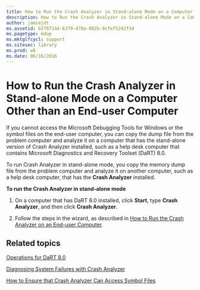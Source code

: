 ```yaml
---
title: How to Run the Crash Analyzer in Stand-alone Mode on a Computer Other than an End-user Computer
description: How to Run the Crash Analyzer in Stand-alone Mode on a Computer Other than an End-user Computer
author: jamiejdt
ms.assetid: b2f87144-6379-478a-802b-9cfef5242f34
ms.pagetype: mdop
ms.mktglfcycl: support
ms.sitesec: library
ms.prod: w8
ms.date: 06/16/2016
---
```



# How to Run the Crash Analyzer in Stand-alone Mode on a Computer Other than an End-user Computer


If you cannot access the Microsoft Debugging Tools for Windows or the symbol files on the end-user computer, you can copy the dump file from the problem computer and analyze it on a computer that has the stand-alone version of Crash Analyzer installed, such as a help desk computer that contains Microsoft Diagnostics and Recovery Toolset (DaRT) 8.0.

To run Crash Analyzer in stand-alone mode, you copy the memory dump file from the problem computer and analyze it on another computer, such as a help desk computer, that has the **Crash Analyzer** installed.

**To run the Crash Analyzer in stand-alone mode**

1.  On a computer that has DaRT 8.0 installed, click **Start**, type **Crash Analyzer**, and then click **Crash Analyzer**.

2.  Follow the steps in the wizard, as described in [How to Run the Crash Analyzer on an End-user Computer](how-to-run-the-crash-analyzer-on-an-end-user-computer-dart-8.md).

## Related topics


[Operations for DaRT 8.0](operations-for-dart-80-dart-8.md)

[Diagnosing System Failures with Crash Analyzer](diagnosing-system-failures-with-crash-analyzer--dart-8.md)

[How to Ensure that Crash Analyzer Can Access Symbol Files](how-to-ensure-that-crash-analyzer-can-access-symbol-files.md)

 

 





